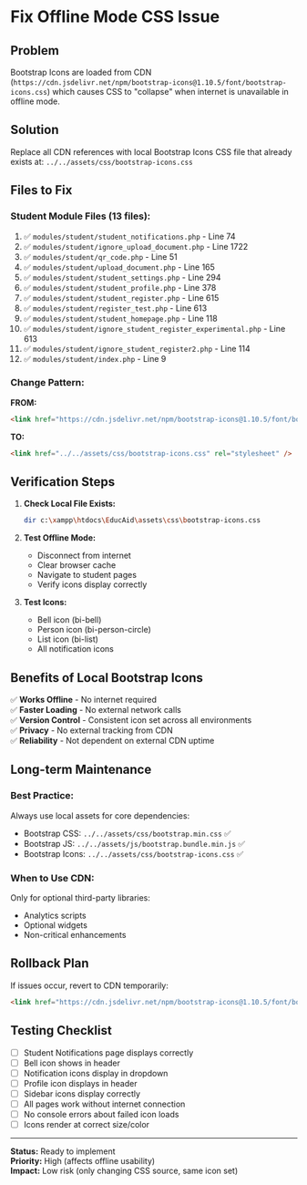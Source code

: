 # Fix Offline Mode CSS Issue

## Problem
Bootstrap Icons are loaded from CDN (`https://cdn.jsdelivr.net/npm/bootstrap-icons@1.10.5/font/bootstrap-icons.css`) which causes CSS to "collapse" when internet is unavailable in offline mode.

## Solution
Replace all CDN references with local Bootstrap Icons CSS file that already exists at:
`../../assets/css/bootstrap-icons.css`

## Files to Fix

### Student Module Files (13 files):
1. ✅ `modules/student/student_notifications.php` - Line 74
2. ✅ `modules/student/ignore_upload_document.php` - Line 1722
3. ✅ `modules/student/qr_code.php` - Line 51
4. ✅ `modules/student/upload_document.php` - Line 165
5. ✅ `modules/student/student_settings.php` - Line 294
6. ✅ `modules/student/student_profile.php` - Line 378
7. ✅ `modules/student/student_register.php` - Line 615
8. ✅ `modules/student/register_test.php` - Line 613
9. ✅ `modules/student/student_homepage.php` - Line 118
10. ✅ `modules/student/ignore_student_register_experimental.php` - Line 613
11. ✅ `modules/student/ignore_student_register2.php` - Line 114
12. ✅ `modules/student/index.php` - Line 9

### Change Pattern:
**FROM:**
```html
<link href="https://cdn.jsdelivr.net/npm/bootstrap-icons@1.10.5/font/bootstrap-icons.css" rel="stylesheet" />
```

**TO:**
```html
<link href="../../assets/css/bootstrap-icons.css" rel="stylesheet" />
```

## Verification Steps

1. **Check Local File Exists:**
   ```bash
   dir c:\xampp\htdocs\EducAid\assets\css\bootstrap-icons.css
   ```

2. **Test Offline Mode:**
   - Disconnect from internet
   - Clear browser cache
   - Navigate to student pages
   - Verify icons display correctly

3. **Test Icons:**
   - Bell icon (bi-bell)
   - Person icon (bi-person-circle)
   - List icon (bi-list)
   - All notification icons

## Benefits of Local Bootstrap Icons

✅ **Works Offline** - No internet required  
✅ **Faster Loading** - No external network calls  
✅ **Version Control** - Consistent icon set across all environments  
✅ **Privacy** - No external tracking from CDN  
✅ **Reliability** - Not dependent on external CDN uptime  

## Long-term Maintenance

### Best Practice:
Always use local assets for core dependencies:
- Bootstrap CSS: `../../assets/css/bootstrap.min.css` ✅
- Bootstrap JS: `../../assets/js/bootstrap.bundle.min.js` ✅
- Bootstrap Icons: `../../assets/css/bootstrap-icons.css` ✅

### When to Use CDN:
Only for optional third-party libraries:
- Analytics scripts
- Optional widgets
- Non-critical enhancements

## Rollback Plan
If issues occur, revert to CDN temporarily:
```html
<link href="https://cdn.jsdelivr.net/npm/bootstrap-icons@1.10.5/font/bootstrap-icons.css" rel="stylesheet" />
```

## Testing Checklist

- [ ] Student Notifications page displays correctly
- [ ] Bell icon shows in header
- [ ] Notification icons display in dropdown
- [ ] Profile icon displays in header
- [ ] Sidebar icons display correctly
- [ ] All pages work without internet connection
- [ ] No console errors about failed icon loads
- [ ] Icons render at correct size/color

---

**Status:** Ready to implement  
**Priority:** High (affects offline usability)  
**Impact:** Low risk (only changing CSS source, same icon set)
